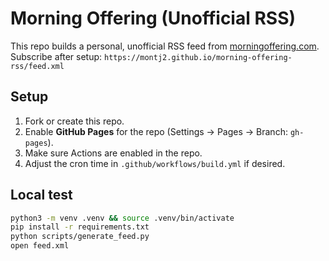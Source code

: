 # Morning Offering (Unofficial RSS)

This repo builds a personal, unofficial RSS feed from [morningoffering.com](https://www.morningoffering.com).  
Subscribe after setup: `https://montj2.github.io/morning-offering-rss/feed.xml`

## Setup
1. Fork or create this repo.
2. Enable **GitHub Pages** for the repo (Settings → Pages → Branch: `gh-pages`).
3. Make sure Actions are enabled in the repo.
4. Adjust the cron time in `.github/workflows/build.yml` if desired.

## Local test
```bash
python3 -m venv .venv && source .venv/bin/activate
pip install -r requirements.txt
python scripts/generate_feed.py
open feed.xml
